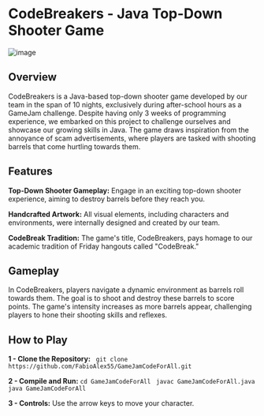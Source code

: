 # CodeBreakers - Java Top-Down Shooter Game

![image](https://github.com/FabioAlex55/GameJamCodeForAll/assets/140112580/fe7a31ba-ac7b-4d7d-bfff-528b1cec88d6)

## Overview
CodeBreakers is a Java-based top-down shooter game developed by our team in the span of 10 nights, exclusively during after-school hours as a GameJam challenge. Despite having only 3 weeks of programming experience, we embarked on this project to challenge ourselves and showcase our growing skills in Java. The game draws inspiration from the annoyance of scam advertisements, where players are tasked with shooting barrels that come hurtling towards them.


## Features

**Top-Down Shooter Gameplay:** Engage in an exciting top-down shooter experience, aiming to destroy barrels before they reach you.

**Handcrafted Artwork:** All visual elements, including characters and environments, were internally designed and created by our team.

**CodeBreak Tradition:** The game's title, CodeBreakers, pays homage to our academic tradition of Friday hangouts called "CodeBreak."


## Gameplay
In CodeBreakers, players navigate a dynamic environment as barrels roll towards them. The goal is to shoot and destroy these barrels to score points. The game's intensity increases as more barrels appear, challenging players to hone their shooting skills and reflexes.


## How to Play
**1 - Clone the Repository:** ``` git clone https://github.com/FabioAlex55/GameJamCodeForAll.git```

**2 - Compile and Run:**
```cd GameJamCodeForAll ```
```javac GameJamCodeForAll.java```
```java GameJamCodeForAll```

**3 - Controls:** Use the arrow keys to move your character.
